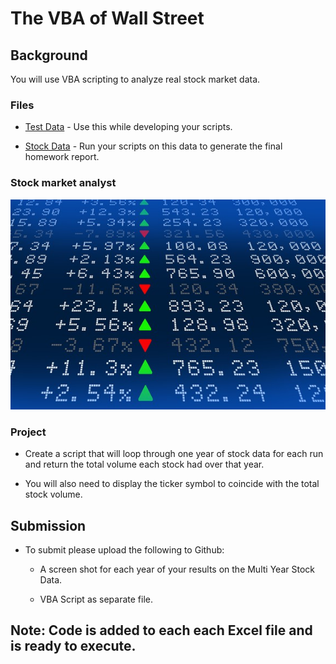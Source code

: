 # The VBA of Wall Street

## Background

You will use VBA scripting to analyze real stock market data. 

### Files

* [Test Data](Resources/alphabtical_testing.xlsx) - Use this while developing your scripts.

* [Stock Data](Resources/Multiple_year_stock_data.xlsx) - Run your scripts on this data to generate the final homework report.

### Stock market analyst

![stock Market](Images/stockmarket.jpg)

### Project

* Create a script that will loop through one year of stock data for each run and return the total volume each stock had over that year.

* You will also need to display the ticker symbol to coincide with the total stock volume.


## Submission

* To submit please upload the following to Github:

  * A screen shot for each year of your results on the Multi Year Stock Data.

  * VBA Script as separate file.

## Note:  Code is added to each each Excel file and is ready to execute.